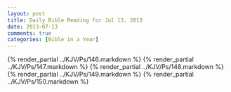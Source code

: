 ```yaml
---
layout: post
title: Daily Bible Reading for Jul 13, 2013
date: 2013-07-13
comments: true
categories: [Bible in a Year]
---
```

{% render_partial ../KJV/Ps/146.markdown %}
{% render_partial ../KJV/Ps/147.markdown %}
{% render_partial ../KJV/Ps/148.markdown %}
{% render_partial ../KJV/Ps/149.markdown %}
{% render_partial ../KJV/Ps/150.markdown %}
